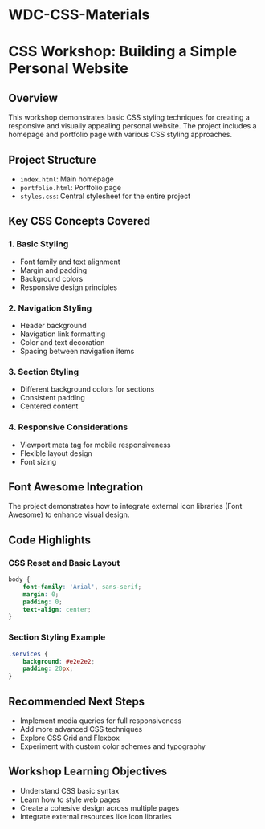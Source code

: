 # WDC-CSS-Materials
# CSS Workshop: Building a Simple Personal Website

## Overview
This workshop demonstrates basic CSS styling techniques for creating a responsive and visually appealing personal website. The project includes a homepage and portfolio page with various CSS styling approaches.

## Project Structure
- `index.html`: Main homepage
- `portfolio.html`: Portfolio page
- `styles.css`: Central stylesheet for the entire project

## Key CSS Concepts Covered

### 1. Basic Styling
- Font family and text alignment
- Margin and padding
- Background colors
- Responsive design principles

### 2. Navigation Styling
- Header background
- Navigation link formatting
- Color and text decoration
- Spacing between navigation items

### 3. Section Styling
- Different background colors for sections
- Consistent padding
- Centered content

### 4. Responsive Considerations
- Viewport meta tag for mobile responsiveness
- Flexible layout design
- Font sizing

## Font Awesome Integration
The project demonstrates how to integrate external icon libraries (Font Awesome) to enhance visual design.

## Code Highlights

### CSS Reset and Basic Layout
```css
body {
    font-family: 'Arial', sans-serif;
    margin: 0;
    padding: 0;
    text-align: center;
}
```

### Section Styling Example
```css
.services {
    background: #e2e2e2;
    padding: 20px;
}
```

## Recommended Next Steps
- Implement media queries for full responsiveness
- Add more advanced CSS techniques
- Explore CSS Grid and Flexbox
- Experiment with custom color schemes and typography

## Workshop Learning Objectives
- Understand CSS basic syntax
- Learn how to style web pages
- Create a cohesive design across multiple pages
- Integrate external resources like icon libraries
